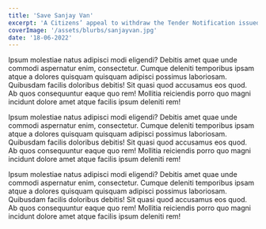 ```yaml
---
title: 'Save Sanjay Van'
excerpt: 'A Citizens’ appeal to withdraw the Tender Notification issued by Delhi Development Authority to convert the Sanjay Van area as an Eco-Tourism Hub. Delhi Development Authority is planning to utilize the forest area for recreational purposes.'
coverImage: '/assets/blurbs/sanjayvan.jpg'
date: '18-06-2022'
---
```


Ipsum molestiae natus adipisci modi eligendi? Debitis amet quae
unde commodi aspernatur enim, consectetur. Cumque deleniti
temporibus ipsam atque a dolores quisquam quisquam adipisci
possimus laboriosam. Quibusdam facilis doloribus debitis! Sit
quasi quod accusamus eos quod. Ab quos consequuntur eaque quo rem!
Mollitia reiciendis porro quo magni incidunt dolore amet atque
facilis ipsum deleniti rem!

Ipsum molestiae natus adipisci modi eligendi? Debitis amet quae
unde commodi aspernatur enim, consectetur. Cumque deleniti
temporibus ipsam atque a dolores quisquam quisquam adipisci
possimus laboriosam. Quibusdam facilis doloribus debitis! Sit
quasi quod accusamus eos quod. Ab quos consequuntur eaque quo rem!
Mollitia reiciendis porro quo magni incidunt dolore amet atque
facilis ipsum deleniti rem!

Ipsum molestiae natus adipisci modi eligendi? Debitis amet quae
unde commodi aspernatur enim, consectetur. Cumque deleniti
temporibus ipsam atque a dolores quisquam quisquam adipisci
possimus laboriosam. Quibusdam facilis doloribus debitis! Sit
quasi quod accusamus eos quod. Ab quos consequuntur eaque quo rem!
Mollitia reiciendis porro quo magni incidunt dolore amet atque
facilis ipsum deleniti rem!
